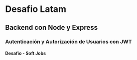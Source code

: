 # Desafio Latam
## Backend con Node y Express
### Autenticación y Autorización de Usuarios con JWT
#### Desafio - Soft Jobs

